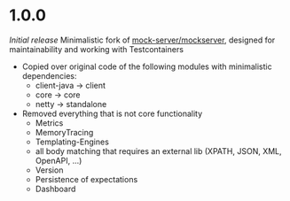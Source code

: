 # 1.0.0
_Initial release_
Minimalistic fork of [mock-server/mockserver](https://github.com/mock-server/mockserver), designed for maintainability and working with Testcontainers
* Copied over original code of the following modules with minimalistic dependencies:
  * client-java -> client
  * core -> core
  * netty -> standalone
* Removed everything that is not core functionality
  * Metrics
  * MemoryTracing
  * Templating-Engines
  * all body matching that requires an external lib (XPATH, JSON, XML, OpenAPI, ...)
  * Version
  * Persistence of expectations
  * Dashboard
